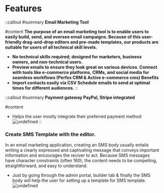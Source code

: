 # Features

::callout
#summary
**Email Marketing Tool**

#content
**The purpose of an email marketing tool is to enable users to easily build, send, and oversee email campaigns. Because of this user-friendly drag-and-drop editors and pre-made templates, our products are suitable for users of all technical skill levels.**

- **No technical skills required; designed for marketers, business owners, and non-technical users.**
- **Preview emails to ensure they look great on various devices. Connect with tools like e-commerce platforms, CRMs, and social media for seamless workflows (Perfex CRM & Active e-commerce cms) Benefits**
- **Import contacts easily via CSV Schedule emails to send at optimal times for different audiences.**
::

::callout
#summary
**Payment gateway PayPal, Stripe integrated**

#content
- Helps the user mostly integrate their preferred payment method ![undefined](https://lh7-rt.googleusercontent.com/docsz/AD_4nXejIfbnvK8na_UllQcLGLkvK8DepNnQpo0fj7xvKg_AMBq5Wm9rb_s79_6n6R7eHcVA1BPqi3Y3PGKbGU0X05643FYHMYZ9RlbIb2eRhLm9cEjynKpFSI43j3P6WKKoYLvmg2_R?key=TVkFIsRJIFeH3bRRYSjSEPw7)
::

### **Create SMS Template with the editor.**

In an email marketing application, creating an SMS body usually entails writing a clearly expressed and captivating message that conveys important information and encourages the reciver to act. Because SMS messages have character constraints (often 160), the content needs to be compelling, straightforward, and easy to understand.

- Just by going through the admin portal, builder tab & finally the SMS body will help the user for setting up a template for SMS template.![undefined](https://lh7-rt.googleusercontent.com/docsz/AD_4nXfH78gpzcfsY0p5XOOKXBjDeBljT_bW-3ckBWH47nQ_kgv33A2U2UMQN7qEwyCiTT0_nfdnGv91nZj4JQvuX8FFT8MQAmc5wbY1zL9M1G1M0PV1y5zWtMPY-J9C6YAuLxxBeBJvPg?key=TVkFIsRJIFeH3bRRYSjSEPw7)
